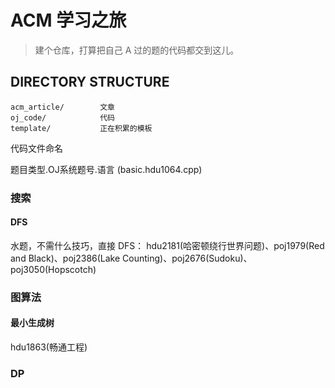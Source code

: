 # ACM 学习之旅

> 建个仓库，打算把自己 A 过的题的代码都交到这儿。

DIRECTORY STRUCTURE
-------------------

```
acm_article/        文章
oj_code/            代码
template/           正在积累的模板
```

代码文件命名

题目类型.OJ系统题号.语言
(basic.hdu1064.cpp)

### 搜索

#### DFS
水题，不需什么技巧，直接 DFS：
hdu2181(哈密顿绕行世界问题)、poj1979(Red and Black)、poj2386(Lake Counting)、poj2676(Sudoku)、poj3050(Hopscotch)


### 图算法

#### 最小生成树
hdu1863(畅通工程)

### DP
